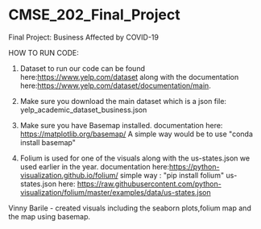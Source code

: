 # CMSE_202_Final_Project

Final Project: Business Affected by COVID-19

HOW TO RUN CODE:

1. Dataset to run our code can be found here:https://www.yelp.com/dataset along with the documentation here:https://www.yelp.com/dataset/documentation/main.

2. Make sure you download the main dataset which is a json file: yelp_academic_dataset_business.json

3. Make sure you have Basemap installed.
documentation here: https://matplotlib.org/basemap/
A simple way would be to use  "conda install basemap"

4. Folium is used for one of the visuals along with the us-states.json we used earlier in the year.
documentation here:https://python-visualization.github.io/folium/
simple way : "pip install folium"
us-states.json here: https://raw.githubusercontent.com/python-visualization/folium/master/examples/data/us-states.json


Vinny Barile - created visuals including the seaborn plots,folium map and the map using basemap.